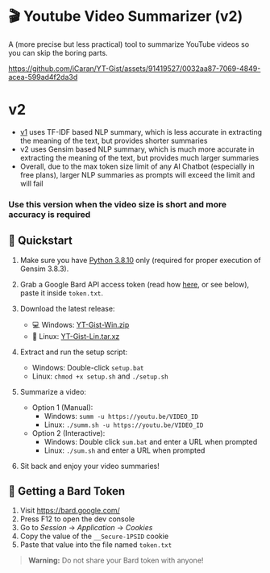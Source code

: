# 🎬 Youtube Video Summarizer (v2)

A (more precise but less practical) tool to summarize YouTube videos so you can skip the boring parts.

https://github.com/iCaran/YT-Gist/assets/91419527/0032aa87-7069-4849-acea-599ad4f2da3d

# v2
- [v1](https://github.com/iCaran/YT-Gist/tree/master) uses TF-IDF based NLP summary, which is less accurate in extracting the meaning of the text, but provides shorter summaries
- v2 uses Gensim based NLP summary, which is much more accurate in extracting the meaning of the text, but provides much larger summaries
- Overall, due to the max token size limit of any AI Chatbot (especially in free plans), larger NLP summaries as prompts will exceed the limit and will fail
### Use this version when the video size is short and more accuracy is required

## 🚀 Quickstart

1. Make sure you have [Python 3.8.10](https://www.python.org/downloads/release/python-3810/) only (required for proper execution of Gensim 3.8.3).

2. Grab a Google Bard API access token (read how [here](https://github.com/dsdanielpark/Bard-API#readme), or see below), paste it inside `token.txt`.

3. Download the latest release:
   - 💻 Windows: [YT-Gist-Win.zip](https://github.com/iCaran/YT-Gist/releases/download/1.0.0/YT-Gist-Win.zip)  
   - 🐧 Linux: [YT-Gist-Lin.tar.xz](https://github.com/iCaran/YT-Gist/releases/download/1.0.0/YT-Gist-Lin.tar.xz)

4. Extract and run the setup script:
   - Windows: Double-click `setup.bat`
   - Linux: `chmod +x setup.sh` and `./setup.sh` 
   
5. Summarize a video:  
   - Option 1 (Manual):  
     - Windows: `summ -u https://youtu.be/VIDEO_ID`  
     - Linux: `./summ.sh -u https://youtu.be/VIDEO_ID`  
   - Option 2 (Interactive):  
     - Windows: Double click `sum.bat` and enter a URL when prompted  
     - Linux: `./sum.sh` and enter a URL when prompted

6. Sit back and enjoy your video summaries!

## 🔑 Getting a Bard Token

1. Visit https://bard.google.com/
2. Press F12 to open the dev console  
3. Go to *Session* -> *Application* -> *Cookies*    
4. Copy the value of the `__Secure-1PSID` cookie
5. Paste that value into the file named `token.txt`

> **Warning:** Do not share your Bard token with anyone!
